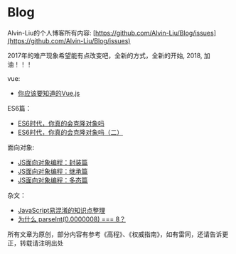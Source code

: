 # Blog

Alvin-Liu的个人博客所有内容: [https://github.com/Alvin-Liu/Blog/issues](https://github.com/Alvin-Liu/Blog/issues)

2017年的难产现象希望能有点改变吧，全新的方式，全新的开始, 2018, 加油！！！

vue:

- [你应该要知道的Vue.js](https://github.com/Alvin-Liu/Blog/issues/13)

ES6篇：

- [ES6时代，你真的会克隆对象吗](https://github.com/Alvin-Liu/Blog/issues/8 "ES6时代，你真的会克隆对象吗")
- [ES6时代，你真的会克隆对象吗（二）](https://github.com/Alvin-Liu/Blog/issues/9 "ES6时代，你真的会克隆对象吗（二）")

面向对象:

- [JS面向对象编程：封装篇](https://github.com/Alvin-Liu/Blog/issues/10 "JS面向对象编程：封装篇")
- [JS面向对象编程：继承篇](https://github.com/Alvin-Liu/Blog/issues/11 "JS面向对象编程：继承篇")
- [JS面向对象编程：多态篇](https://github.com/Alvin-Liu/Blog/issues/12 "JS面向对象编程：多态篇")

杂文：

- [JavaScript易混淆的知识点整理](https://github.com/Alvin-Liu/Blog/issues/7 "JavaScript中相似方法的比较")
- [为什么 parseInt(0.0000008) === 8？](https://github.com/Alvin-Liu/Blog/issues/6 "为什么 parseInt(0.0000008) === 8？")


所有文章为原创，部分内容有参考《高程》、《权威指南》，如有雷同，还请告诉更正，转载请注明出处